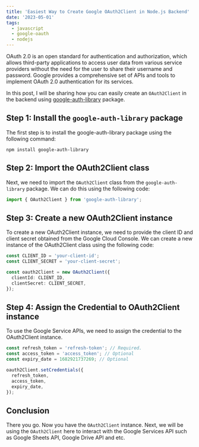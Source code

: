 ```yaml
---
title: 'Easiest Way to Create Google OAuth2Client in Node.js Backend'
date: '2023-05-01'
tags:
  - javascript
  - google-oauth
  - nodejs
---
```


OAuth 2.0 is an open standard for authentication and authorization, which allows third-party applications to access user data from various service providers without the need for the user to share their username and password. Google provides a comprehensive set of APIs and tools to implement OAuth 2.0 authentication for its services.

In this post, I will be sharing how you can easily create an `OAuth2Client` in the backend using [google-auth-library](https://www.npmjs.com/package/google-auth-library) package.

## Step 1: Install the `google-auth-library` package

The first step is to install the google-auth-library package using the following command:

```
npm install google-auth-library
```

## Step 2: Import the OAuth2Client class

Next, we need to import the `OAuth2Client` class from the `google-auth-library` package. We can do this using the following code:

```typescript
import { OAuth2Client } from 'google-auth-library';
```

## Step 3: Create a new OAuth2Client instance

To create a new OAuth2Client instance, we need to provide the client ID and client secret obtained from the Google Cloud Console. We can create a new instance of the OAuth2Client class using the following code:

```typescript
const CLIENT_ID = 'your-client-id';
const CLIENT_SECRET = 'your-client-secret';

const oauth2Client = new OAuth2Client({
  clientId: CLIENT_ID,
  clientSecret: CLIENT_SECRET,
});
```

## Step 4: Assign the Credential to OAuth2Client instance

To use the Google Service APIs, we need to assign the credential to the OAuth2Client instance.

```typescript
const refresh_token = 'refresh-token'; // Required.
const access_token = 'access_token'; // Optional
const expiry_date = 1682921737269; // Optional

oauth2Client.setCredentials({
  refresh_token,
  access_token,
  expiry_date,
});
```

## Conclusion

There you go. Now you have the `OAuth2Client` instance. Next, we will be using the `OAuth2Client` here to interact with the Google Services API such as Google Sheets API, Google Drive API and etc.

